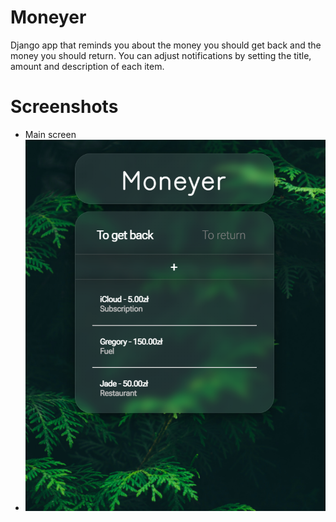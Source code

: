 # Moneyer
Django app that reminds you about the money you should get back and the money you should return. You can adjust notifications by setting the title, amount and description of each item.

# Screenshots
- Main screen
- ![alt text](https://github.com/Kamelleon/Moneyer/blob/main/app_screenshots/Moneyer.png)
